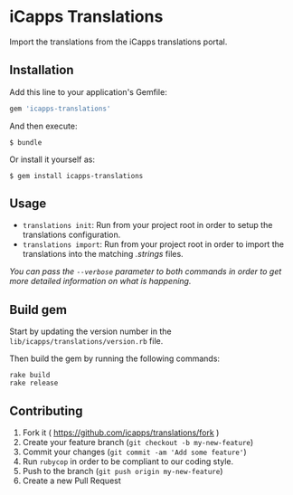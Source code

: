 # iCapps Translations

Import the translations from the iCapps translations portal.

## Installation

Add this line to your application's Gemfile:

```ruby
gem 'icapps-translations'
```

And then execute:

    $ bundle

Or install it yourself as:

    $ gem install icapps-translations

## Usage

- `translations init`: Run from your project root in order to setup the translations configuration.
- `translations import`: Run from your project root in order to import the translations into the matching _.strings_ files.

_You can pass the `--verbose` parameter to both commands in order to get more detailed information on what is happening._

## Build gem

Start by updating the version number in the `lib/icapps/translations/version.rb` file.

Then build the gem by running the following commands:

    rake build
    rake release

## Contributing

1. Fork it ( https://github.com/icapps/translations/fork )
2. Create your feature branch (`git checkout -b my-new-feature`)
3. Commit your changes (`git commit -am 'Add some feature'`)
4. Run `rubycop` in order to be compliant to our coding style.
5. Push to the branch (`git push origin my-new-feature`)
6. Create a new Pull Request
